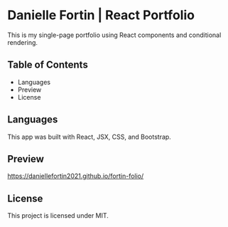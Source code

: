# Danielle Fortin | React Portfolio
This is my single-page portfolio using React components and conditional rendering.

## Table of Contents
* Languages
* Preview
* License

## Languages
This app was built with React, JSX, CSS, and Bootstrap.

## Preview
https://daniellefortin2021.github.io/fortin-folio/

## License
This project is licensed under MIT.





